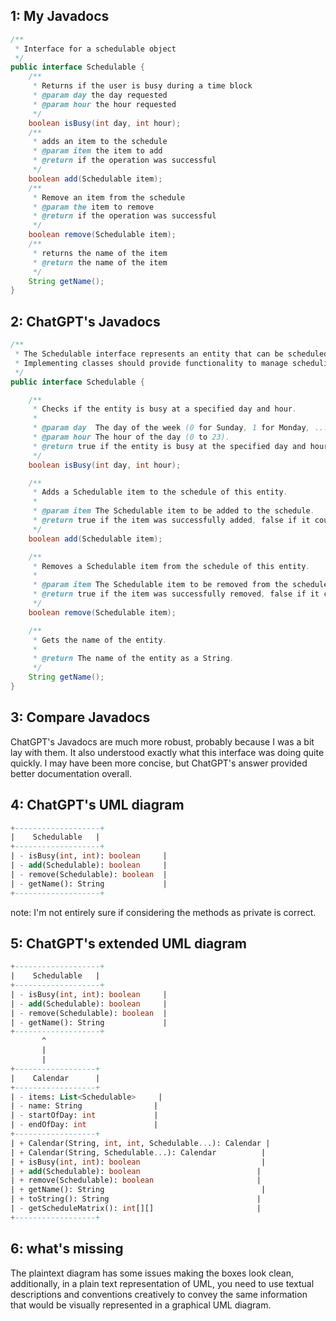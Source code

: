 ## 1: My Javadocs
```java
/**
 * Interface for a schedulable object
 */
public interface Schedulable {
	/** 
	 * Returns if the user is busy during a time block 
	 * @param day the day requested
	 * @param hour the hour requested
	 */
    boolean isBusy(int day, int hour);
	/**
	 * adds an item to the schedule
	 * @param item the item to add
	 * @return if the operation was successful
	 */ 
    boolean add(Schedulable item);
	/** 
	 * Remove an item from the schedule
	 * @param the item to remove
	 * @return if the operation was successful
	 */
    boolean remove(Schedulable item);
	/** 
	 * returns the name of the item
	 * @return the name of the item
	 */
    String getName();
}
```

## 2: ChatGPT's Javadocs
```java
/**
 * The Schedulable interface represents an entity that can be scheduled for various time slots.
 * Implementing classes should provide functionality to manage scheduling and check availability.
 */
public interface Schedulable {

    /**
     * Checks if the entity is busy at a specified day and hour.
     *
     * @param day  The day of the week (0 for Sunday, 1 for Monday, ..., 6 for Saturday).
     * @param hour The hour of the day (0 to 23).
     * @return true if the entity is busy at the specified day and hour, false otherwise.
     */
    boolean isBusy(int day, int hour);

    /**
     * Adds a Schedulable item to the schedule of this entity.
     *
     * @param item The Schedulable item to be added to the schedule.
     * @return true if the item was successfully added, false if it couldn't be added.
     */
    boolean add(Schedulable item);

    /**
     * Removes a Schedulable item from the schedule of this entity.
     *
     * @param item The Schedulable item to be removed from the schedule.
     * @return true if the item was successfully removed, false if it couldn't be removed.
     */
    boolean remove(Schedulable item);

    /**
     * Gets the name of the entity.
     *
     * @return The name of the entity as a String.
     */
    String getName();
}
```

## 3: Compare Javadocs
ChatGPT's Javadocs are much more robust, probably because I was a bit lay with them. It also understood exactly what this interface was doing quite quickly. I may have been more concise, but ChatGPT's answer provided better documentation overall.

## 4: ChatGPT's UML diagram
```sql
+-------------------+
|    Schedulable   |
+-------------------+
| - isBusy(int, int): boolean     |
| - add(Schedulable): boolean     |
| - remove(Schedulable): boolean  |
| - getName(): String             |
+-------------------+
```
note: I'm not entirely sure if considering the methods as private is correct.

## 5: ChatGPT's extended UML diagram
```sql
+-------------------+
|    Schedulable   |
+-------------------+
| - isBusy(int, int): boolean     |
| - add(Schedulable): boolean     |
| - remove(Schedulable): boolean  |
| - getName(): String             |
+-------------------+
       ^
       |
       |
+------------------+
|    Calendar      |
+------------------+
| - items: List<Schedulable>     |
| - name: String                |
| - startOfDay: int             |
| - endOfDay: int               |
+------------------+
| + Calendar(String, int, int, Schedulable...): Calendar |
| + Calendar(String, Schedulable...): Calendar          |
| + isBusy(int, int): boolean                           |
| + add(Schedulable): boolean                          |
| + remove(Schedulable): boolean                       |
| + getName(): String                                   |
| + toString(): String                                 |
| - getScheduleMatrix(): int[][]                       |
+------------------+
```

## 6: what's missing
The plaintext diagram has some issues making the boxes look clean, additionally, in a plain text representation of UML, you need to use textual descriptions and conventions creatively to convey the same information that would be visually represented in a graphical UML diagram.

